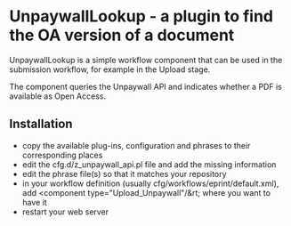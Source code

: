 # UnpaywallLookup - a plugin to find the OA version of a document

UnpaywallLookup is a simple workflow component that can be used in the submission workflow, 
for example in the Upload stage.

The component queries the Unpaywall API and indicates whether a PDF is available as
Open Access.

## Installation

- copy the available plug-ins, configuration and phrases to their corresponding places
- edit the cfg.d/z_unpaywall_api.pl file and add the missing information
- edit the phrase file(s) so that it matches your repository
- in your workflow definition (usually cfg/workflows/eprint/default.xml), add
  &lt;component type="Upload_Unpaywall"/&rt; where you want to have it
- restart your web server
